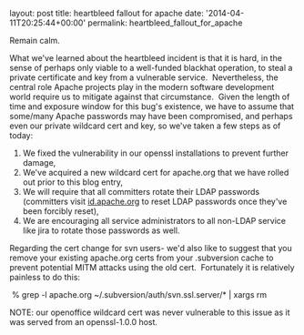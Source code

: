 
layout: post
title: heartbleed fallout for apache
date: '2014-04-11T20:25:44+00:00'
permalink: heartbleed_fallout_for_apache

<p>Remain calm.</p> 
  <p>What we've learned about the heartbleed incident is that it is hard, in the sense of perhaps only viable to a well-funded blackhat operation, to steal a private certificate and key from a vulnerable service. &nbsp;Nevertheless, the central role Apache projects play in the modern software development world require us to mitigate against that circumstance. &nbsp;Given the length of time and exposure window for this bug's existence, we have to assume that some/many Apache passwords may have been compromised, and perhaps even our private wildcard cert and key, so we've taken a few steps as of today:</p> 
  <p> </p> 
  <ol> 
    <li>We fixed the vulnerability in our openssl installations to prevent further damage,</li> 
    <li>We've acquired a new wildcard cert for apache.org that we have rolled out prior to this blog entry,</li> 
    <li>We will require that all committers rotate their LDAP passwords (committers visit <a href="https://id.apache.org/reset/enter">id.apache.org</a> to reset LDAP passwords once they've been forcibly reset),</li> 
    <li>We are encouraging all service administrators to all non-LDAP service like jira to rotate those passwords as well.</li> 
  </ol> 
  <div> 
    <p>Regarding the cert change for svn users- we'd also like to suggest that you remove your existing apache.org certs from your .subversion cache to prevent potential MITM attacks using the old cert. &nbsp;Fortunately it is relatively painless to do this:</p> 
    <p>&nbsp;% grep -l apache.org ~/.subversion/auth/svn.ssl.server/* | xargs rm</p> 
    <p> </p> 
    <p>NOTE: our openoffice wildcard cert was never vulnerable to this issue as it was served from an openssl-1.0.0 host.&nbsp;</p> 
    <p> </p> 
  </div> 
  <p> </p>
